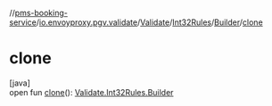 //[pms-booking-service](../../../../../index.md)/[io.envoyproxy.pgv.validate](../../../index.md)/[Validate](../../index.md)/[Int32Rules](../index.md)/[Builder](index.md)/[clone](clone.md)

# clone

[java]\
open fun [clone](clone.md)(): [Validate.Int32Rules.Builder](index.md)